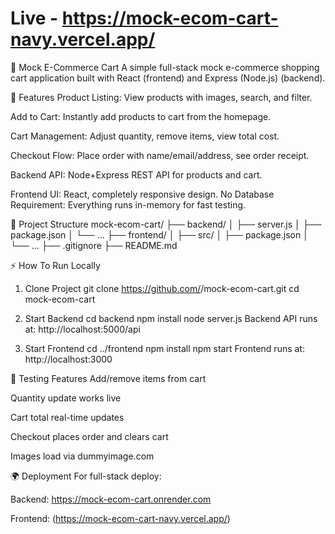 # Live - https://mock-ecom-cart-navy.vercel.app/
🛒 Mock E-Commerce Cart
A simple full-stack mock e-commerce shopping cart application built with React (frontend) and Express (Node.js) (backend).

🚀 Features
Product Listing: View products with images, search, and filter.

Add to Cart: Instantly add products to cart from the homepage.

Cart Management: Adjust quantity, remove items, view total cost.

Checkout Flow: Place order with name/email/address, see order receipt.

Backend API: Node+Express REST API for products and cart.

Frontend UI: React, completely responsive design.
No Database Requirement: Everything runs in-memory for fast testing.

📂 Project Structure
mock-ecom-cart/
├── backend/
│   ├── server.js
│   ├── package.json
│   └── ...
├── frontend/
│   ├── src/
│   ├── package.json
│   └── ...
├── .gitignore
├── README.md

⚡️ How To Run Locally
1. Clone Project
git clone https://github.com/<your-username>/mock-ecom-cart.git
cd mock-ecom-cart

3. Start Backend
cd backend
npm install
node server.js
Backend API runs at: http://localhost:5000/api

4. Start Frontend
cd ../frontend
npm install
npm start
Frontend runs at: http://localhost:3000

🧪 Testing Features
Add/remove items from cart

Quantity update works live

Cart total real-time updates

Checkout places order and clears cart

Images load via dummyimage.com

🌍 Deployment
For full-stack deploy:

Backend: https://mock-ecom-cart.onrender.com

Frontend: (https://mock-ecom-cart-navy.vercel.app/)

